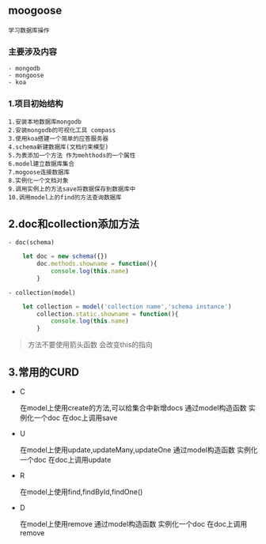 ## moogoose

    学习数据库操作

### 主要涉及内容

    - mongodb
    - mongoose
    - koa

### 1.项目初始结构

    1.安装本地数据库mongodb
    2.安装mongodb的可视化工具 compass
    3.使用koa搭建一个简单的应答服务器
    4.schema新建数据库(文档约束模型)
    5.为表添加一个方法 作为mehthods的一个属性
    6.model建立数据库集合
    7.mogoose连接数据库
    8.实例化一个文档对象
    9.调用实例上的方法save将数据保存到数据库中
    10.调用model上的find的方法查询数据库

## 2.doc和collection添加方法

    - doc(schema)
```js
    let doc = new schema({})
        doc.methods.showname = function(){
            console.log(this.name)
        }
```
    - collection(model)
```js
    let collection = model('collection name','schema instance')
        collection.static.showname = function(){
            console.log(this.name)
        }
```

> 方法不要使用箭头函数 会改变this的指向

## 3.常用的CURD

 - C 

    在model上使用create的方法,可以给集合中新增docs
    通过model构造函数 实例化一个doc 在doc上调用save
 - U

    在model上使用update,updateMany,updateOne
    通过model构造函数 实例化一个doc 在doc上调用update
 - R

    在model上使用find,findById,findOne()
 - D
 
    在model上使用remove
    通过model构造函数 实例化一个doc 在doc上调用remove

    


